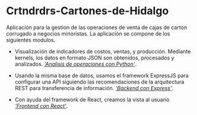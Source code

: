 # Crtndrdrs-Cartones-de-Hidalgo

Aplicación para la gestion de las operaciones de venta de cajas de carton corrugado a negocios minoristas. La aplicación se compone de los siguientes modulos.

- Visualización de indicadores de costos, ventas, y producción. Mediante kernels, los datos en formato JSON son obtenidos, procesados y analizados. [_'Analisis de operaciones con Python'_](https://github.com/JAOscoy/Prototype_DataAnalyst-cartonesHidalgo.git).

- Usando la misma base de datos, usamos el framework ExpressJS para configurar una API siguiendo las recomendaciones de la arquitectura REST para transferencia de información. [_'Backend con Express'_](https://github.com/JAOscoy/Crtndrdrs_backend-Express.git).

- Con ayuda del framework de React, creamos la vista al usuario [_'Frontend con React'_](https://github.com/JAOscoy/Crtndrdrs_frontend-React.git).

